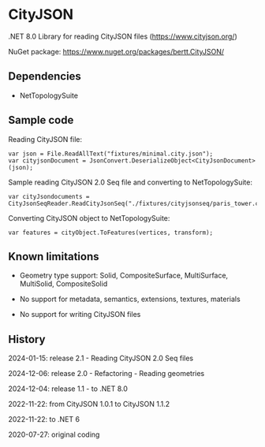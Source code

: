 # CityJSON

.NET 8.0 Library for reading CityJSON files (https://www.cityjson.org/)

NuGet package: https://www.nuget.org/packages/bertt.CityJSON/

## Dependencies

- NetTopologySuite

## Sample code

Reading CityJSON file:

```
var json = File.ReadAllText("fixtures/minimal.city.json");
var cityjsonDocument = JsonConvert.DeserializeObject<CityJsonDocument>(json);
```

Sample reading CityJSON 2.0 Seq file and converting to NetTopologySuite:

```
var cityJsondocuments = CityJsonSeqReader.ReadCityJsonSeq("./fixtures/cityjsonseq/paris_tower.city.jsonl");
```

Converting CityJSON object to NetTopologySuite:

```
var features = cityObject.ToFeatures(vertices, transform);
```

## Known limitations

- Geometry type support: Solid, CompositeSurface, MultiSurface, MultiSolid, CompositeSolid 

- No support for metadata, semantics, extensions, textures, materials

- No support for writing CityJSON files

## History

2024-01-15: release 2.1 - Reading CityJSON 2.0 Seq files

2024-12-06: release 2.0 - Refactoring - Reading geometries

2024-12-04: release 1.1 - to .NET 8.0

2022-11-22: from CityJSON 1.0.1 to CityJSON 1.1.2

2022-11-22: to .NET 6

2020-07-27: original coding